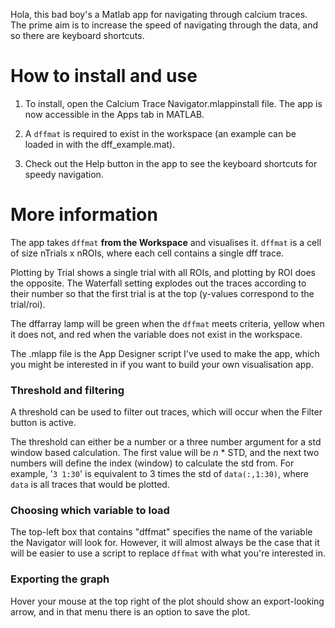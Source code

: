 Hola, this bad boy's a Matlab app for navigating through calcium traces. The prime aim is to increase the speed of navigating through the data, and so there are keyboard shortcuts.

# How to install and use

1. To install, open the Calcium Trace Navigator.mlappinstall file. The app is now accessible in the Apps tab in MATLAB.

2. A `dffmat` is required to exist in the workspace (an example can be loaded in with the dff_example.mat).

3. Check out the Help button in the app to see the keyboard shortcuts for speedy navigation.

# More information

The app takes `dffmat` **from the Workspace** and visualises it. `dffmat` is a cell of size nTrials x nROIs, where each cell contains a single dff trace.

Plotting by Trial shows a single trial with all ROIs, and plotting by ROI does the opposite. The Waterfall setting explodes out the traces according to their number so that the first trial is at the top (y-values correspond to the trial/roi).

The dffarray lamp will be green when the `dffmat` meets criteria, yellow when it does not, and red when the variable does not exist in the workspace.

The .mlapp file is the App Designer script I've used to make the app, which you might be interested in if you want to build your own visualisation app.

### Threshold and filtering

A threshold can be used to filter out traces, which will occur when the Filter button is active.

The threshold can either be a number or a three number argument for a std window based calculation. The first value will be  *n* \* STD, and the next two numbers will define the index (window) to calculate the std from. For example, '`3 1:30`' is equivalent to 3 times the std of `data(:,1:30)`, where `data` is all traces that would be plotted.

### Choosing which variable to load

The top-left box that contains "dffmat" specifies the name of the variable the Navigator will look for. However, it will almost always be the case that it will be easier to use a script to replace `dffmat` with what you're interested in.

### Exporting the graph

Hover your mouse at the top right of the plot should show an export-looking arrow, and in that menu there is an option to save the plot. 